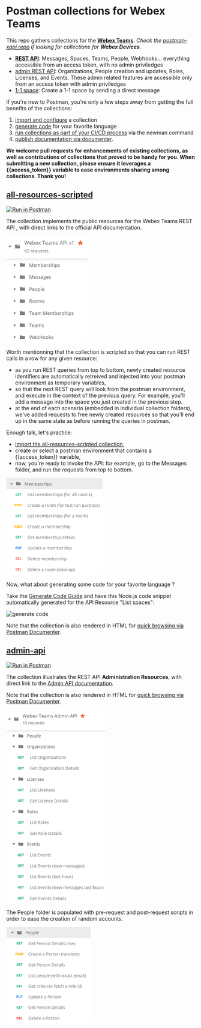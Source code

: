 # Postman collections for Webex Teams

This repo gathers collections for the **[Webex Teams](https://developer.webex.com/quick-reference.html)**.
_Check the [postman-xapi repo](https://github.com/CiscoDevNet/postman-xapi) if looking for collections for **Webex Devices**._

- **[REST API](#all-resources-scripted)**: Messages, Spaces, Teams, People, Webhooks... everything accessible from an access token, with no admin priviledges
- [admin REST API](#admin-api): Organizations, People creation and updates, Roles, Licenses, and Events. These admin related features are accessible only from an access token with admin priviledges
- [1-1 space](#direct-space): Create a 1-1 space by sending a direct message


If you're new to Postman, you're only a few steps away from getting the full benefits of the collections:
1. [import and configure](docs/ImportAndConfigure.md) a collection 
2. [generate code](docs/GenerateCode.md) for your favorite language
3. [run collections as part of your CI/CD process](https://www.getpostman.com/docs/newman_intro) via the newman command
4. [publish documentation via documenter](https://www.getpostman.com/docs/creating_documentation).

**We welcome pull requests for enhancements of existing collections, as well as contributions of collections that proved to be handy for you. 
When submitting a new collection, please ensure it leverages a {{access_token}} variable to ease environments sharing among collections. Thank you!** 


## [all-resources-scripted](https://raw.githubusercontent.com/CiscoDevNet/postman-webex/master/all-resources-scripted.json)

[![Run in Postman](https://run.pstmn.io/button.svg)](https://app.getpostman.com/run-collection/1f5e101d8290a5303c90)

The collection implements the public resources for the Webex Teams REST API , with direct links to the official API documentation.

![public resources](docs/img/scripted-collection-all-resources.png)

Worth mentionning that the collection is scripted so that you can run REST calls in a row for any given resource:
- as you run REST queries from top to bottom, newly created resource identifiers are automatically retreived and injected into your postman environment as temporary variables,
- so that the next REST query will look from the postman environment, and execute in the context of the previous query. For example, you'll add a message into the space you just created in the previous step. 
- at the end of each scenario (embedded in individual collection folders), we've added requests to free newly created resources so that you'll end up in the same state as before running the queries in postman.

Enough talk, let's practice:
- [import the all-resources-scripted collection](docs/ImportAndConfigure.md), 
- create or select a postman environment that contains a {{access_token}} variable, 
- now, you're ready to invoke the API: for example, go to the Messages folder, and run the requests from top to bottom.

![messages](docs/img/scripted-collection-memberships.png)

Now, what about generating some code for your favorite language ?

Take the [Generate Code Guide](docs/GenerateCode.md) and have this Node.js code snippet automatically generated for the API Resource "List spaces":

![generate code](docs/img/generate-nodejs-request-no-postman-header.png)

Note that the collection is also rendered in HTML for [quick browsing via Postman Documenter](https://documenter.getpostman.com/view/30210/71CYsEp).


## [admin-api](https://raw.githubusercontent.com/CiscoDevNet/postman-webex/master/admin-scripted.json)

[![Run in Postman](https://run.pstmn.io/button.svg)](https://app.getpostman.com/run-collection/0aa22af74405f82086d4)

The collection illustrates the REST API **Administration Resources**, with direct link to the [Admin API documentation](https://developer.webex.com/admin-api.html).

Note that the collection is also rendered in HTML for [quick browsing via Postman Documenter](https://documenter.getpostman.com/view/30210/2PMC7h).

![admin-api](docs/img/admin-scripted-collection.png)

The People folder is populated with pre-request and post-request scripts in order to ease the creation of random accounts.

![admin-api](docs/img/admin-scripted-collection-people.png) 

